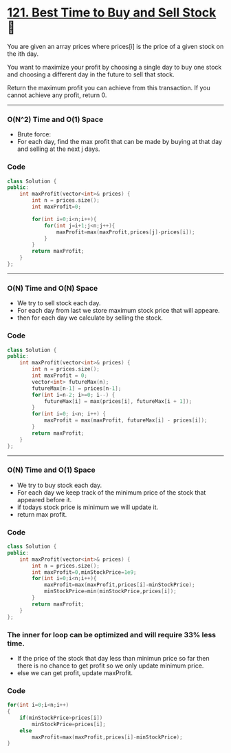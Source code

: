# [121. Best Time to Buy and Sell Stock](https://leetcode.com/problems/best-time-to-buy-and-sell-stock/) 🌟

You are given an array prices where prices[i] is the price of a given stock on the ith day.

You want to maximize your profit by choosing a single day to buy one stock and choosing a different day in the future to sell that stock.

Return the maximum profit you can achieve from this transaction. If you cannot achieve any profit, return 0.

---

### O(N^2) Time and O(1) Space

- Brute force:
- For each day, find the max profit that can be made by buying at that day and selling at the next j days.

### Code

```cpp
class Solution {
public:
    int maxProfit(vector<int>& prices) {
        int n = prices.size();
        int maxProfit=0;

        for(int i=0;i<n;i++){
            for(int j=i+1;j<n;j++){
                maxProfit=max(maxProfit,prices[j]-prices[i]);
            }
        }
        return maxProfit;
    }
};
```

---

### O(N) Time and O(N) Space

- We try to sell stock each day.
- For each day from last we store maximum stock price that will appeare.
- then for each day we calculate by selling the stock.

### Code

```cpp
class Solution {
public:
    int maxProfit(vector<int>& prices) {
        int n = prices.size();
        int maxProfit = 0;
        vector<int> futureMax(n);
        futureMax[n-1] = prices[n-1];
        for(int i=n-2; i>=0; i--) {
            futureMax[i] = max(prices[i], futureMax[i + 1]);
        }
        for(int i=0; i<n; i++) {
            maxProfit = max(maxProfit, futureMax[i] - prices[i]);
        }
        return maxProfit;
    }
};
```

---

### O(N) Time and O(1) Space

- We try to buy stock each day.
- For each day we keep track of the minimum price of the stock that appeared before it.
- if todays stock price is minimum we will update it.
- return max profit.

### Code

```cpp
class Solution {
public:
    int maxProfit(vector<int>& prices) {
        int n = prices.size();
        int maxProfit=0,minStockPrice=1e9;
        for(int i=0;i<n;i++){
            maxProfit=max(maxProfit,prices[i]-minStockPrice);
            minStockPrice=min(minStockPrice,prices[i]);
        }
        return maxProfit;
    }
};
```

### The inner for loop can be optimized and will require 33% less time.

- If the price of the stock that day less than minimun price so far then there is no chance to get profit so we only update minimum price.
- else we can get profit, update maxProfit.

### Code

```cpp
for(int i=0;i<n;i++)
{
    if(minStockPrice>prices[i])
        minStockPrice=prices[i];
    else
        maxProfit=max(maxProfit,prices[i]-minStockPrice);
}
```

